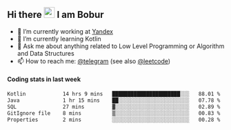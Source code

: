 ## Hi there <img src="https://media.giphy.com/media/hvRJCLFzcasrR4ia7z/giphy.gif" width="25px" height="25px"> I am Bobur

- 💼 I’m currently working at [Yandex](https://yandex.ru/)
- 🌱 I’m currently learning Kotlin
- 💬 Ask me about anything related to Low Level Programming or Algorithm and Data Structures
- 📫 How to reach me: [@telegram](https://t.me/octoant) (see also [@leetcode](https://leetcode.com/octoant/))    

#### Coding stats in last week

<!--START_SECTION:waka-->

```txt
Kotlin            14 hrs 9 mins   ██████████████████████░░░   88.01 %
Java              1 hr 15 mins    ██░░░░░░░░░░░░░░░░░░░░░░░   07.78 %
SQL               27 mins         ▓░░░░░░░░░░░░░░░░░░░░░░░░   02.89 %
GitIgnore file    8 mins          ▒░░░░░░░░░░░░░░░░░░░░░░░░   00.83 %
Properties        2 mins          ░░░░░░░░░░░░░░░░░░░░░░░░░   00.28 %
```

<!--END_SECTION:waka-->
